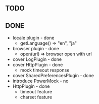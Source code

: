 TODO
----

DONE
----
- locale plugin - done
  - getLanguage() => "en", "ja"
- browser plugin - done
  - open(url) => browser open with url
- cover LogPlugin - done
- cover HttpPlugin - done
  - mock timeout response
- cover SharedPreferencesPlugin - done
- introduce PowerMock - no
- HttpPlugin - done
  - timeout feature
  - charset feature
